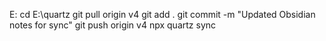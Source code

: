 E:
cd E:\quartz
git pull origin v4
git add .
git commit -m "Updated Obsidian notes for sync"
git push origin v4
npx quartz sync
